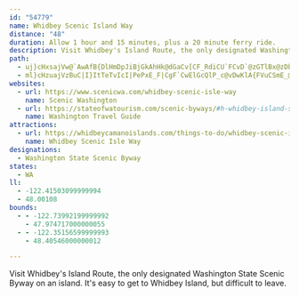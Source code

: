 ```yaml
---
id: "54779"
name: Whidbey Scenic Island Way
distance: "48"
duration: Allow 1 hour and 15 minutes, plus a 20 minute ferry ride.
description: Visit Whidbey's Island Route, the only designated Washington State Scenic Byway on an island. It's easy to get to Whidbey Island, but difficult to leave.
path:
  - uj}cHxsajVw@`AwAfB{DlHmDpJiBjGkAhHk@dGaCv[CF_RdiCU`FCvD`@zGTlBx@zDbAxC|HbRlDxKxBtJbArFh@nETxE?fEYnFUbCwAfGkBxEoBzCwAzAgWdR_CfC}A`C_AlBo@pBi@zB_@~BYrDIrCUpr@HvE`@nHpDnYt@zHRtH?xCmCtjAYpHe@hFc@fDcGz\_@fDYtEMlIJ~G\tFxHd{@LxDBdHUtHMdBk@nFc@zCoApF}EzN]xA[zBsC|X]zBe@jBk@xAsBdDib@fk@mBtDeQ~f@{AxCqBnCiApA{MzK}C~A_cAlYiCh@{\nB_AVcLfGaA^uAV{{ACseAQiBPiQjDeE~A_HnFaBdAgCr@kKrAaKQaIa@sBk@_OuHcDg@}CNiDdA{IvDmIzCcPlGoXhLeIrDmCxAyT|P_BbB_LjJ{RlOgElB{NdF{DnBsBfBiChB_Bz@iCdAwCl@oXfE{mAxQyOfCua@nHaC\_i@fEyBj@gDhBuQfLqAxAu@jAkInSaAhBiAdBwBzBwJ~H_H`FyDpBmFxAcCf@m\`FgClAmBdBuBpDmTnd@iB|CcCfCeQnNuEfEa@p@y@bBeI`Vu@~AoArAoAf@mBP{[CqIVy_@?sB\w@^cBxA}@tAq@dBc@lBYrBEfBCxEUpDc@tBiA`DcBpByBlAyBV{`@FmCfAmAdA_B~Bm@~Ag@~BMz@SlC?pAv@bg@^lQsA|\cCbZEvAJpd@AlII~B_@hGmA~IiA`FgFpRsCxOuA|Mq@dK[pQBvgCDnEXrFXrDd@lDbAlFlFpRx@rE~@jITtEHzFEdEUfGi@zFw@zE{@~DcBfF}@|Bu@`BsA~BuAtBwBdC_DlCc^zVyl@~c@kEbC}Bx@iF~@gFPuAKaBs@y@s@_AsAuBaGwCgHcFsJg@qBGs@CaJJsCZiCVkGRmKEiBMcBu@iFYkAk@sAgC_DaYie@[_AsA{G_@eAc@m@y@}@y@_@_BYsh@?gCWcA[iBkAuBgCwTw\mJaOs@iBqGsR{@uB{@wAeAmAaF_Eu@{@s@mAeAyC}@sDcK_d@wBk_@}Hm`@OuJYcDe@_ByIwUqAoCwBqC}@u@eAk@yM_EkRuC{KqAkIm@a^GsC[cAg@e@o@]{@[{BA{IGyAUaB}CaMwFaS_CcKs`@KoCg@gCmAkA_A_LsJkM_MwC}CwYo^uQkTaOiRsb@_h@gIiKgCkCeBsAkHoEcCc@k^sDcFKmAHm\tH}D^gCDmCGuCWuE_A}FuBmC_BoBqAcJoIyQiRsB_CaByC_AkC_AuEsEqYUmAiA_E}BoEyB_Ci@c@sCoAcCe@e`@SmA@aCXaBh@cCtAsAxAy@fA_B~Cc@jAcAhE[dCUrE]rhBKdCS~Ca@bDw@~DeU|v@y@bC{AvCu@hAyClCmi@b\aA\eATsBFyAY_A_@sCkByPeNiAw@cC_A_CWsOHyCIuMiAaIeAsCeAgG{EwDmBwK_C_UgEgBQkJA_CKoD}@}KoE{@SiAKiB@yA\}D~AgAToBOiEeBaD?
  - ml}cHzuajVzBuC|I}ItTeTvIcI|PePxE_F|CgF`CwElGcQlP_c@vDwKlA{FVuCSmE_@{FcB{USqEOuEK_F?eISwTGwE?aO`@sCn@{Bv@mAbBqBh@y@hFyFzC_DrFgDl@_@Vi@@k@[wA
websites:
  - url: https://www.scenicwa.com/whidbey-scenic-isle-way
    name: Scenic Washington
  - url: https://stateofwatourism.com/scenic-byways/#h-whidbey-island-scenic-isleway
    name: Washington Travel Guide
attractions:
  - url: https://whidbeycamanoislands.com/things-to-do/whidbey-scenic-isle-way/
    name: Whidbey Scenic Isle Way
designations:
  - Washington State Scenic Byway
states:
  - WA
ll:
  - -122.41503099999994
  - 48.00108
bounds:
  - - -122.73992199999992
    - 47.974717000000055
  - - -122.35156599999993
    - 48.40546000000012

---
```


Visit Whidbey's Island Route, the only designated Washington State Scenic Byway on an island. It's easy to get to Whidbey Island, but difficult to leave.
